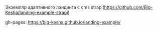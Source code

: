 Экземплр адаптивного лэндинга с cms strapi(https://github.com/Big-Kesha/landing-example-strapi)

gh-pages:
https://big-kesha.github.io/landing-example/

